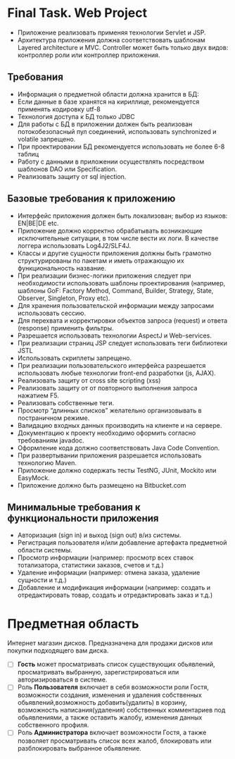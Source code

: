 Final Task. Web Project
===========================
- Приложение реализовать применяя технологии Servlet и JSP.
- Архитектура приложения должна соответствовать шаблонам Layered architecture и MVC. Controller может быть только двух видов: контроллер роли или контроллер приложения.

Требования
----------
- Информация о предметной области должна хранится в БД:
- Если данные в базе хранятся на кириллице, рекомендуется применять кодировку utf-8
- Технология доступа к БД только JDBC
- Для работы с БД в приложении должен быть реализован потокобезопасный пул соединений, использовать synchronized и volatile запрещено.
- При проектировании БД рекомендуется использовать не более 6-8 таблиц
- Работу с данными в приложении осуществлять посредством шаблонов DAO или Specification.
- Реализовать защиту от sql injection.

Базовые требования к приложению
-----------------------
- Интерфейс приложения должен быть локализован; выбор из языков: EN|BE|DE etc.
- Приложение должно корректно обрабатывать возникающие исключительные ситуации, в том числе вести их логи. В качестве логгера использовать Log4J2/SLF4J.
- Классы и другие сущности приложения должны быть грамотно структурированы по пакетам и иметь отражающую их функциональность название.
- При реализации бизнес-логики приложения следует при необходимости использовать шаблоны проектирования (например, шаблоны GoF: Factory Method, Command, Builder, Strategy, State, Observer, Singleton, Proxy etc).
- Для хранения пользовательской информации между запросами использовать сессию.
- Для перехвата и корректировки объектов запроса (request) и ответа (response) применить фильтры.
- Разрешается использовать технологии AspectJ и Web-services.
- При реализации страниц JSP следует использовать теги библиотеки JSTL
- Использовать скриплеты запрещено.
- При реализации пользовательского интерфейса разрешается использовать любые технологии front-end разработки (js, AJAX).
- Реализовать защиту от cross site scripting (xss)
- Реализовать защиту от от повторного выполнения запроса нажатием F5.
- Реализовать собственные теги.
- Просмотр “длинных списков” желательно организовывать в постраничном режиме.
- Валидацию входных данных производить на клиенте и на сервере.
- Документацию к проекту необходимо оформить согласно требованиям javadoc.
- Оформление кода должно соответствовать Java Code Convention.
- При развертывании приложения разрешается использовать технологию Maven.
- Приложение должно содержать тесты TestNG, JUnit, Mockito или EasyMock.
- Приложение должно быть размещено на Bitbucket.com

Минимальные требования к функциональности приложения
-------------------------------
- Авторизация (sign in) и выход (sign out) в/из системы.
- Регистрация пользователя и/или добавление артефакта предметной области системы.
- Просмотр информации (например: просмотр всех ставок тотализатора, статистики заказов, счетов и т.д.)
- Удаление информации (например: отмена заказа, удаление сущности и т.д.)
- Добавление и модификация информации (например: создать и отредактировать товар, создать и отредактировать заказ и т.д.)

Предметная область
===================
Интернет магазин дисков. Предназначена для продажи дисков или покупки подходящего вам диска.

- [ ] **Гость** может просматривать список существующих обьявлений, просматривать выбранную, зарегистрироваться или авторизироваться в системе.
- [ ] Роль **Пользователя** включает в себя возможности роли Гостя, возможности создания, изменения и удаления собственных обьявлений,возможность добавить(удалить) в корзину, возможность написания(удаления) собственных комментариев под обьявлениями, а также оставить жалобу, изменения данных собственного профиля.
- [ ] Роль **Администратора** включает  возможности Гостя, а также позволяет просматривать список всех жалоб, блокировать или разблокировать выбранное обьявление. 

